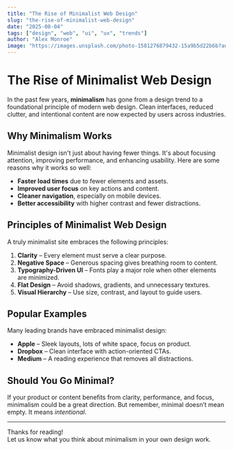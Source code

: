 ```yaml
---
title: "The Rise of Minimalist Web Design"
slug: "the-rise-of-minimalist-web-design"
date: "2025-08-04"
tags: ["design", "web", "ui", "ux", "trends"]
author: "Alex Monroe"
image: "https://images.unsplash.com/photo-1581276879432-15a9b5d22b6b?auto=formaIt&fit=crop&w=1350&q=80"
---
```

# The Rise of Minimalist Web Design

In the past few years, **minimalism** has gone from a design trend to a foundational principle of modern web design. Clean interfaces, reduced clutter, and intentional content are now expected by users across industries.

## Why Minimalism Works

Minimalist design isn't just about having fewer things. It's about focusing attention, improving performance, and enhancing usability. Here are some reasons why it works so well:

- **Faster load times** due to fewer elements and assets.
- **Improved user focus** on key actions and content.
- **Cleaner navigation**, especially on mobile devices.
- **Better accessibility** with higher contrast and fewer distractions.

## Principles of Minimalist Web Design

A truly minimalist site embraces the following principles:

1. **Clarity** – Every element must serve a clear purpose.
2. **Negative Space** – Generous spacing gives breathing room to content.
3. **Typography-Driven UI** – Fonts play a major role when other elements are minimized.
4. **Flat Design** – Avoid shadows, gradients, and unnecessary textures.
5. **Visual Hierarchy** – Use size, contrast, and layout to guide users.

## Popular Examples

Many leading brands have embraced minimalist design:

- **Apple** – Sleek layouts, lots of white space, focus on product.
- **Dropbox** – Clean interface with action-oriented CTAs.
- **Medium** – A reading experience that removes all distractions.

## Should You Go Minimal?

If your product or content benefits from clarity, performance, and focus, minimalism could be a great direction. But remember, minimal doesn’t mean empty. It means *intentional*.

---

Thanks for reading!  
Let us know what you think about minimalism in your own design work.
